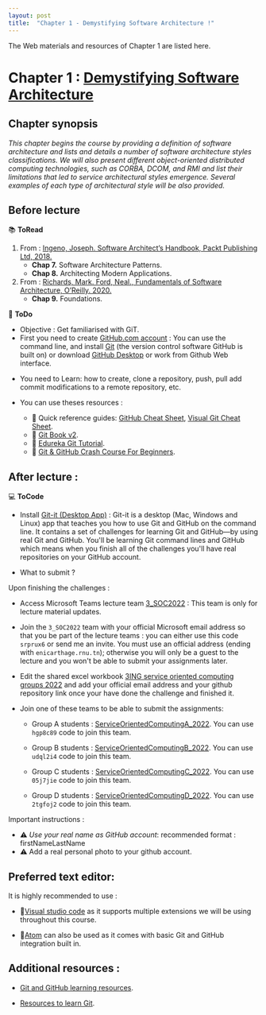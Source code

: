 ```yaml
---
layout: post
title:  "Chapter 1 - Demystifying Software Architecture !"
---
```


The Web materials and resources of Chapter 1 are listed here.

# Chapter 1 : [Demystifying Software Architecture](https://github.com/neilabenlakhal/neilabenlakhal.github.io/tree/master/2020-2021Lecture/SOC/Chapter_1)

## Chapter synopsis
*This chapter begins the course by providing a definition of software architecture and lists and details a number of software architecture styles classifications. We will also present different object-oriented distributed computing technologies, such as CORBA, DCOM, and RMI and list their limitations that led to service architectural styles emergence. Several examples of each type of architectural style will be also provided.*

## Before lecture

📚 **ToRead**

1. From : [Ingeno, Joseph. Software Architect’s Handbook, Packt Publishing Ltd, 2018.](https://github.com/neilabenlakhal/neilabenlakhal.github.io/blob/master/2020-2021Lecture/SOC/Chapter_1/ToRead/Software%20Architect’s%20Handbook.pdf)
   * **Chap 7.** Software Architecture Patterns.
   * **Chap 8.** Architecting Modern Applications.
2. From : [Richards, Mark. Ford, Neal., Fundamentals of Software Architecture, O’Reilly. 2020.](https://github.com/neilabenlakhal/neilabenlakhal.github.io/blob/master/2020-2021Lecture/SOC/Chapter_1/ToRead/Fundamentals%20of%20Software%20Architecture.pdf)
   * **Chap 9.** Foundations.


📝 **ToDo**

* Objective : Get familiarised with GiT.
* First you need to create [GitHub.com account](http://github.com) : You can use the command line, and install [Git](https://git-scm.com/downloads) (the version control software GitHub is built on) or download [GitHub Desktop](https://desktop.github.com/) or work from Github Web interface.
- You need to Learn:  how to create, clone a repository, push, pull add commit modifications to a remote repository, etc.

- You can use theses resources : 

  * 🔗 Quick reference guides: [GitHub Cheat Sheet](https://training.github.com/), [Visual Git Cheat Sheet](https://ndpsoftware.com/git-cheatsheet.html).
  * 🔗 [Git Book v2](https://git-scm.com/book/en/v2).
  * 🔗 [Edureka Git Tutorial](https://www.youtube.com/watch?v=xuB1Id2Wxak).
  * 🔗 [Git & GitHub Crash Course For Beginners](https://www.youtube.com/watch?v=SWYqp7iY_Tc&t=193s).
  
  

## After lecture : 

💻 **ToCode** 

- Install [Git-it (Desktop App)](https://github.com/jlord/git-it-electron/releases) : Git-it is a desktop (Mac, Windows and Linux) app that teaches you how to use Git and GitHub on the command line. It contains a set of challenges for learning Git and GitHub—by using real Git and GitHub. You'll be learning Git command lines and GitHub which means when you finish all of the challenges you'll have real repositories on your GitHub account.

- What to submit ?

Upon finishing the challenges : 


   - Access Microsoft Teams lecture team [3_SOC2022](https://teams.microsoft.com/l/team/19%3aMEiRChRURbidsGLbg22vLjghxS2YhTGU7J9ovSHHpYE1%40thread.tacv2/conversations?groupId=7d6b776d-e6f8-4925-a125-0651c6cffb28&tenantId=dbd6664d-4eb9-46eb-99d8-5c43ba153c61) : This team is only for lecture material updates.
  
   - Join the `3_SOC2022` team with your official Microsoft email address so that you be part of the lecture teams : you can either use this code `srprux6` or send me an invite. You must use an official address (ending with `enicarthage.rnu.tn`); otherwise you will only be a guest to the lecture and you won't be able to submit your assignments later.

   - Edit the shared excel workbook [3ING service oriented computing groups 2022](https://teams.microsoft.com/l/file/64B0971B-04DC-418D-BCE8-E8799FDDB5E2?tenantId=dbd6664d-4eb9-46eb-99d8-5c43ba153c61&fileType=xlsx&objectUrl=https%3A%2F%2Fmohetn.sharepoint.com%2Fsites%2F3_SOC2022950%2FShared%20Documents%2FGeneral%2F3ING%20service%20oriented%20computing%20groups_21-22.xlsx&baseUrl=https%3A%2F%2Fmohetn.sharepoint.com%2Fsites%2F3_SOC2022950&serviceName=teams&threadId=19:MEiRChRURbidsGLbg22vLjghxS2YhTGU7J9ovSHHpYE1@thread.tacv2&groupId=7d6b776d-e6f8-4925-a125-0651c6cffb28) and add your official email address and your github repository link once your have done the challenge and finished it.
  
   - Join one of these teams to be able to submit the assignments: 

      - Group A students : [ServiceOrientedComputingA_2022](https://teams.microsoft.com/l/team/19%3a_k-ppS9-6Tq7dVeZUkeec3N_BIPqjU6fXQp2TbOJWZw1%40thread.tacv2/conversations?groupId=3da195b6-6b92-4c4a-8164-24c8273f5c76&tenantId=dbd6664d-4eb9-46eb-99d8-5c43ba153c61). You can use `hgp8c89` code to join this team. 

      - Group B students : [ServiceOrientedComputingB_2022](https://teams.microsoft.com/l/team/19%3aX5NRf_EcJwi0um3Mhk5jv71C1UzKiYE_sgYGQvCqfQE1%40thread.tacv2/conversations?groupId=46dac224-922c-4b19-9488-2dc44b33f7eb&tenantId=dbd6664d-4eb9-46eb-99d8-5c43ba153c61). You can use `udql2i4` code to join this team. 

      - Group C students : [ServiceOrientedComputingC_2022](https://teams.microsoft.com/l/team/19%3aUAnaVx2kLy3YoSicmM98Bh9e4tIT9oI2IyVoFXj103k1%40thread.tacv2/conversations?groupId=161f7d7f-4fcc-4bfb-88ff-ab0a516fb70a&tenantId=dbd6664d-4eb9-46eb-99d8-5c43ba153c61).  You can use `05j7jie` code to join this team.
  
      - Group D students : [ServiceOrientedComputingD_2022](https://teams.microsoft.com/l/team/19%3anY1iD7ZwEv87_8qXGLtxtwSdIhcLk5jKpdy4aco-V101%40thread.tacv2/conversations?groupId=7650d099-a158-44b1-a366-ca6059fafafd&tenantId=dbd6664d-4eb9-46eb-99d8-5c43ba153c61). You can use `2tgfoj2` code to join this team. 

  
Important instructions : 

- ⚠ *Use your real name as GitHub account*: recommended format : firstNameLastName
- ⚠ Add a real personal photo to your github account.


## Preferred text editor:
  
It is highly recommended to use :

* 🔗[Visual studio code](https://code.visualstudio.com/docs/setup/setup-overview) as it supports multiple extensions we will be using throughout this course.

* 🔗[Atom](https://atom.io/) can also be used as it comes with basic Git and GitHub integration built in.

## Additional resources :

- [Git and GitHub learning resources](https://docs.github.com/en/github/getting-started-with-github/git-and-github-learning-resources).

- [Resources to learn Git](https://try.github.io/).